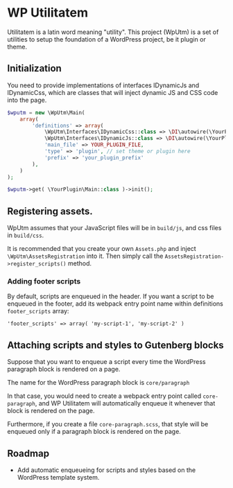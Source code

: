 # WP Utilitatem

Utilitatem is a latin word meaning "utility". This project (WpUtm) is a set of utilities to setup the foundation of a WordPress project, be it plugin or theme.

## Initialization

You need to provide implementations of interfaces IDynamicJs and IDynamicCss, which are classes that will inject dynamic JS and CSS code into the page.

```php
$wputm = new \WpUtm\Main(
	array(
		'definitions' => array(
			\WpUtm\Interfaces\IDynamicCss::class => \DI\autowire(\YourPlugin\DynamicCss::class),
			\WpUtm\Interfaces\IDynamicJs::class => \DI\autowire(\YourPlugin\DynamicJs::class),
			'main_file' => YOUR_PLUGIN_FILE,
			'type' => 'plugin', // set theme or plugin here
			'prefix' => 'your_plugin_prefix'
		),
	)
);

$wputm->get( \YourPlugin\Main::class )->init();
```

## Registering assets.

WpUtm assumes that your JavaScript files will be in `build/js`, and css files in `build/css`.

It is recommended that you create your own `Assets.php` and inject `\WpUtm\AssetsRegistration` into it. Then simply call the `AssetsRegistration->register_scripts()` method.

### Adding footer scripts

By default, scripts are enqueued in the header. If you want a script to be enqueued in the footer, add its webpack entry point name within definitions `footer_scripts` array:

```
'footer_scripts' => array( 'my-script-1', 'my-script-2' )
```

## Attaching scripts and styles to Gutenberg blocks

Suppose that you want to enqueue a script every time the WordPress paragraph block is rendered on a page.

The name for the WordPress paragraph block is `core/paragraph`

In that case, you would need to create a webpack entry point called `core-paragraph`, and WP Utilitatem will automatically enqueue it whenever that block is rendered on the page.

Furthermore, if you create a file `core-paragraph.scss`, that style will be enqueued only if a paragraph block is rendered on the page.

## Roadmap

- Add automatic enqueueing for scripts and styles based on the WordPress template system.
